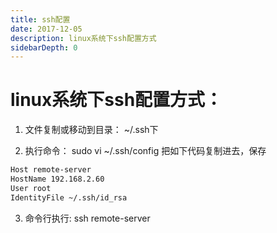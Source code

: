 ```yaml
---
title: ssh配置
date: 2017-12-05
description: linux系统下ssh配置方式
sidebarDepth: 0
---
```


# linux系统下ssh配置方式：

1. 文件复制或移动到目录：
~/.ssh下

2. 执行命令：
sudo vi ~/.ssh/config
把如下代码复制进去，保存
```bash
Host remote-server
HostName 192.168.2.60
User root
IdentityFile ~/.ssh/id_rsa
```

3. 命令行执行:
ssh remote-server
